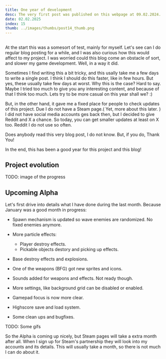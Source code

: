 ```yaml
---
title: One year of development
desc: The very first post was published on this webpage at 09.02.2024. One year ago. Many things have changed, since that and now it is a good time for some recap.
date: 02.02.2025
index: 15
thumb: ../images/thumbs/post14_thumb.png
---
```


##

At the start this was a somesort of test, mainly for myself. Let's see can I do regular blog posting for a while, and I was also curious how this would affect to my project.
I was worried could this blog come an obstacle of sort, and slower my game development. Well, in a way it did.

Sometimes I find writing this a bit tricky, and this usally take me a few days to write a single post. I think I should do this faster, like in few hours. But yes, these usually take few days at worst.
Why this is the case? Hard to say. Maybe I tried too much to give you any interesting content, and because of that I think too much.
Lets try to be more casual on this year shall we? :)

But, in the other hand, it gave me a fixed place for people to check updates of this project. Due I do not have a Steam page.( Yet, more about this later. )
I did not have social media accounts ges back then, but I decided to give Reddit and X a chance. So today, you can get smaller updates at least on X too. Reddit I do not use so often.

Does anybody read this very blog post, I do not know. But, if you do, Thank You!

In the end, this has been a good year for this project and this blog!

## Project evolution

TODO: image of the progress

## Upcoming Alpha

Let's first drive into details what I have done during the last month. Because January was a good month in progress:

- Spawn mechanism is updated so wave enemies are randomized. No fixed enemies anymore.

- More particle effects:

  - Player destroy effects.
  - Pickable objects destory and picking up effects.

- Base destroy effects and explosions.

- One of the weapons (BFG) got new sprites and icons.

- Sounds added for weapons and effects. Not ready though.

- More settings, like background grid can be disabled or enabled.

- Gamepad focus is now more clear.

- Highscore save and load system.

- Some clean ups and bugfixes.

TODO: Some gifs

So the Alpha is coming up nicely, but Steam pages will take a extra month after all. When I sign up for Steam's partnership they will look into my accounts and its details. This will usually take a month, so there is not much I can do about it.
